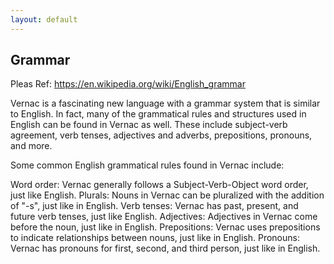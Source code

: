 ```yaml
---
layout: default
---
```


## Grammar

Pleas Ref: https://en.wikipedia.org/wiki/English_grammar

Vernac is a fascinating new language with a grammar system that is similar to English. In fact, many of the grammatical rules and structures used in English can be found in Vernac as well. These include subject-verb agreement, verb tenses, adjectives and adverbs, prepositions, pronouns, and more.

Some common English grammatical rules found in Vernac include:

Word order: Vernac generally follows a Subject-Verb-Object word order, just like English.
Plurals: Nouns in Vernac can be pluralized with the addition of "-s", just like in English.
Verb tenses: Vernac has past, present, and future verb tenses, just like English.
Adjectives: Adjectives in Vernac come before the noun, just like in English.
Prepositions: Vernac uses prepositions to indicate relationships between nouns, just like in English.
Pronouns: Vernac has pronouns for first, second, and third person, just like in English.
